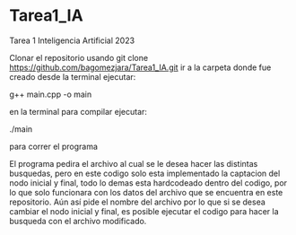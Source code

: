 # Tarea1_IA
Tarea 1 Inteligencia Artificial 2023


Clonar el repositorio usando git clone https://github.com/bagomezjara/Tarea1_IA.git ir a la carpeta donde fue creado desde la terminal ejecutar:

g++ main.cpp -o main 

en la terminal para compilar ejecutar:

./main

para correr el programa

El programa pedira el archivo al cual se le desea hacer las distintas busquedas, pero en este codigo solo esta implementado la captacion del nodo inicial y final, todo lo demas esta hardcodeado dentro del codigo, por lo que solo funcionara con los datos del archivo que se encuentra en este repositorio. Aún así pide el nombre del archivo por lo que si se desea cambiar el nodo inicial y final, es posible ejecutar el codigo para hacer la busqueda con el archivo modificado.

